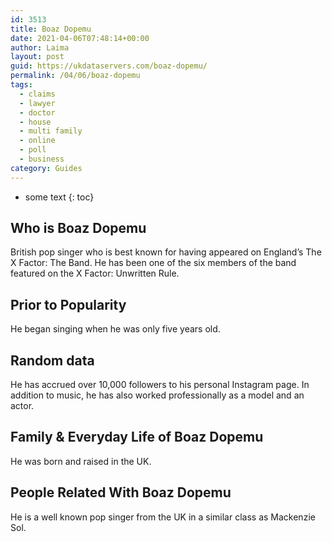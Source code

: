 ```yaml
---
id: 3513
title: Boaz Dopemu
date: 2021-04-06T07:48:14+00:00
author: Laima
layout: post
guid: https://ukdataservers.com/boaz-dopemu/
permalink: /04/06/boaz-dopemu
tags:
  - claims
  - lawyer
  - doctor
  - house
  - multi family
  - online
  - poll
  - business
category: Guides
---
```


* some text
{: toc}


## Who is Boaz Dopemu
                  
                  
                  
British pop singer who is best known for having appeared on England&#8217;s The X Factor: The Band. He has been one of the six members of the band featured on the X Factor: Unwritten Rule.
                  
              
            
              
            
                
                
                
## Prior to Popularity
                  
                  
                  
He began singing when he was only five years old.
                  
              
            
              
            
                
                
                
## Random data
                  
                  
                  
He has accrued over 10,000 followers to his personal Instagram page. In addition to music, he has also worked professionally as a model and an actor.
                  
              
            
              
            
                
                
                
## Family & Everyday Life of Boaz Dopemu
                  
                  
                  
He was born and raised in the UK.
                  
              
            
              
            
                
                
                
## People Related With Boaz Dopemu
                  
                  
                  
He is a well known pop singer from the UK in a similar class as Mackenzie Sol.
                  
              
            
              
            
                
              
            
              
              
            
            
              
            
          
          
          